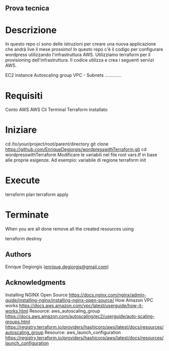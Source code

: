 ## Prova tecnica

# Descrizione

In questo repo ci sono delle istruzioni per creare una nuova applicazione che andrà live il
mese prossimo!
In questo repo c'è il codigo per configurare wordpress utilizzando l'infrastruttura AWS. Utilizziamo terraform per il provisioning dell'infrastruttura. Il codice utilizza e crea i seguenti servizi AWS.

EC2 instance
Autoscaling group
VPC - Subnets
.............

# Requisiti
Conto AWS
AWS Cli
Terminal
Terraform installato

# Iniziare
cd /to/your/project/root/parent/directory
git clone https://github.com/EnriqueDegiorgis/wordpresswithTerraform.git
cd wordpresswithTerraform
Modificare le variabili nel file root vars.tf in base alle proprie esigenze. Ad esempio: variabile di regione
terraform init
# Execute

terraform  plan
terraform apply

# Terminate
When you are all done remove all the created resources using

terraform destroy

## Authors

Enrique Degiorgis (enrique.degiorgis@gmail.com)

## Acknowledgments

Installing NGINX Open Source
https://docs.nginx.com/nginx/admin-guide/installing-nginx/installing-nginx-open-source/
How Amazon VPC works
https://docs.aws.amazon.com/vpc/latest/userguide/how-it-works.html
Resource: aws_autoscaling_group
https://docs.aws.amazon.com/autoscaling/ec2/userguide/auto-scaling-groups.html
https://registry.terraform.io/providers/hashicorp/aws/latest/docs/resources/autoscaling_group
Resource: aws_launch_configuration
https://registry.terraform.io/providers/hashicorp/aws/latest/docs/resources/launch_configuration
